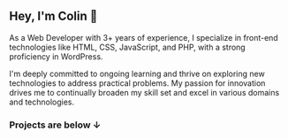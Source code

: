 ## Hey, I'm Colin 👋

As a Web Developer with 3+ years of experience, I specialize in front-end technologies like HTML, CSS, JavaScript, and PHP, with a strong proficiency in WordPress. 

I'm deeply committed to ongoing learning and thrive on exploring new technologies to address practical problems. My passion for innovation drives me to continually broaden my skill set and excel in various domains and technologies.


<!--
<code><img height="25" src="https://raw.githubusercontent.com/github/explore/80688e429a7d4ef2fca1e82350fe8e3517d3494d/topics/sass/sass.png" alt="sass"></code>
-->

### Projects are below ↓ 
